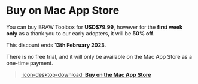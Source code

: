 # Buy on Mac App Store

You can buy BRAW Toolbox for **USD$79.99**, however for the **first week only** as a thank you to our early adopters, it will be **50% off**.

This discount ends **13th February 2023**.

There is no free trial, and it will only be available on the Mac App Store as a one-time payment.

> [:icon-desktop-download: **Buy on the Mac App Store**](https://apps.apple.com/au/app/braw-toolbox/id6444061549?mt=12)